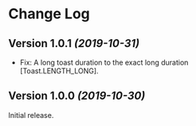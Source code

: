 Change Log
==========

Version 1.0.1 *(2019-10-31)*
----------------------------

* Fix: A long toast duration to the exact long duration [Toast.LENGTH_LONG].

Version 1.0.0 *(2019-10-30)*
----------------------------

Initial release.